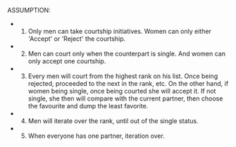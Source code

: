 ASSUMPTION:
- 1. Only men can take courtship initiatives. Women can only either 'Accept' or 'Reject' the courtship.
- 2. Men can court only when the counterpart is single. And women can only accept one courtship.
- 3. Every men will court from the highest rank on his list. Once being rejected, proceeded to the next in the rank, etc.
On the other hand, if women being single, once being courted she will accept it. If not single, she then will compare with the current partner, then choose the favourite and dump the least favorite.
- 4. Men will iterate over the rank, until out of the single status.
- 5. When everyone has one partner, iteration over.
